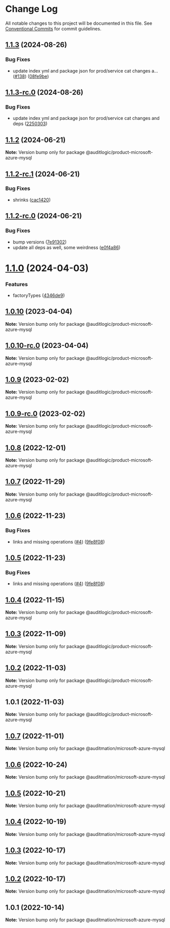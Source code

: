 # Change Log

All notable changes to this project will be documented in this file.
See [Conventional Commits](https://conventionalcommits.org) for commit guidelines.

## [1.1.3](https://github.com/auditlogic/product/compare/@auditlogic/product-microsoft-azure-mysql@1.1.2...@auditlogic/product-microsoft-azure-mysql@1.1.3) (2024-08-26)


### Bug Fixes

* update index yml and package json for prod/service cat changes a… ([#138](https://github.com/auditlogic/product/issues/138)) ([08fe9be](https://github.com/auditlogic/product/commit/08fe9beb1c8457462a19bc69caa02e6212d97e1a))





## [1.1.3-rc.0](https://github.com/auditlogic/product/compare/@auditlogic/product-microsoft-azure-mysql@1.1.2...@auditlogic/product-microsoft-azure-mysql@1.1.3-rc.0) (2024-08-26)


### Bug Fixes

* update index yml and package json for prod/service cat changes and deps ([2250303](https://github.com/auditlogic/product/commit/225030363a363608240135b7ebed386b28f01e4b))





## [1.1.2](https://github.com/auditlogic/product/compare/@auditlogic/product-microsoft-azure-mysql@1.1.2-rc.1...@auditlogic/product-microsoft-azure-mysql@1.1.2) (2024-06-21)

**Note:** Version bump only for package @auditlogic/product-microsoft-azure-mysql





## [1.1.2-rc.1](https://github.com/auditlogic/product/compare/@auditlogic/product-microsoft-azure-mysql@1.1.2-rc.0...@auditlogic/product-microsoft-azure-mysql@1.1.2-rc.1) (2024-06-21)


### Bug Fixes

* shrinks ([cac1420](https://github.com/auditlogic/product/commit/cac14200fefcd8183ab69fe89a47bd3f70f563e9))





## [1.1.2-rc.0](https://github.com/auditlogic/product/compare/@auditlogic/product-microsoft-azure-mysql@1.1.0...@auditlogic/product-microsoft-azure-mysql@1.1.2-rc.0) (2024-06-21)


### Bug Fixes

* bump versions ([7e91302](https://github.com/auditlogic/product/commit/7e913023b8b312150ed7762c32fbbe616be71de5))
* update all deps as well, some weirdness ([e0f4a86](https://github.com/auditlogic/product/commit/e0f4a864714e2d3de6bbf3da014d5312fe53be2f))





# [1.1.0](https://github.com/auditlogic/product/compare/@auditlogic/product-microsoft-azure-mysql@1.0.10...@auditlogic/product-microsoft-azure-mysql@1.1.0) (2024-04-03)


### Features

* factoryTypes ([4346de9](https://github.com/auditlogic/product/commit/4346de92693aee892fccf725338ffc7b80ab182b))





## [1.0.10](https://github.com/auditlogic/product/compare/@auditlogic/product-microsoft-azure-mysql@1.0.9...@auditlogic/product-microsoft-azure-mysql@1.0.10) (2023-04-04)

**Note:** Version bump only for package @auditlogic/product-microsoft-azure-mysql





## [1.0.10-rc.0](https://github.com/auditlogic/product/compare/@auditlogic/product-microsoft-azure-mysql@1.0.9...@auditlogic/product-microsoft-azure-mysql@1.0.10-rc.0) (2023-04-04)

**Note:** Version bump only for package @auditlogic/product-microsoft-azure-mysql





## [1.0.9](https://github.com/auditlogic/product/compare/@auditlogic/product-microsoft-azure-mysql@1.0.8...@auditlogic/product-microsoft-azure-mysql@1.0.9) (2023-02-02)

**Note:** Version bump only for package @auditlogic/product-microsoft-azure-mysql





## [1.0.9-rc.0](https://github.com/auditlogic/product/compare/@auditlogic/product-microsoft-azure-mysql@1.0.8...@auditlogic/product-microsoft-azure-mysql@1.0.9-rc.0) (2023-02-02)

**Note:** Version bump only for package @auditlogic/product-microsoft-azure-mysql





## [1.0.8](https://github.com/auditlogic/product/compare/@auditlogic/product-microsoft-azure-mysql@1.0.7...@auditlogic/product-microsoft-azure-mysql@1.0.8) (2022-12-01)

**Note:** Version bump only for package @auditlogic/product-microsoft-azure-mysql





## [1.0.7](https://github.com/auditlogic/product/compare/@auditlogic/product-microsoft-azure-mysql@1.0.6...@auditlogic/product-microsoft-azure-mysql@1.0.7) (2022-11-29)

**Note:** Version bump only for package @auditlogic/product-microsoft-azure-mysql





## [1.0.6](https://github.com/auditlogic/product/compare/@auditlogic/product-microsoft-azure-mysql@1.0.4...@auditlogic/product-microsoft-azure-mysql@1.0.6) (2022-11-23)


### Bug Fixes

* links and missing operations ([#4](https://github.com/auditlogic/product/issues/4)) ([9fe8f08](https://github.com/auditlogic/product/commit/9fe8f08fe7c57fdb79f991ac35bd6ac2e7dcad38))





## [1.0.5](https://github.com/auditlogic/product/compare/@auditlogic/product-microsoft-azure-mysql@1.0.4...@auditlogic/product-microsoft-azure-mysql@1.0.5) (2022-11-23)


### Bug Fixes

* links and missing operations ([#4](https://github.com/auditlogic/product/issues/4)) ([9fe8f08](https://github.com/auditlogic/product/commit/9fe8f08fe7c57fdb79f991ac35bd6ac2e7dcad38))





## [1.0.4](https://github.com/auditlogic/product/compare/@auditlogic/product-microsoft-azure-mysql@1.0.3...@auditlogic/product-microsoft-azure-mysql@1.0.4) (2022-11-15)

**Note:** Version bump only for package @auditlogic/product-microsoft-azure-mysql





## [1.0.3](https://github.com/auditlogic/product/compare/@auditlogic/product-microsoft-azure-mysql@1.0.2...@auditlogic/product-microsoft-azure-mysql@1.0.3) (2022-11-09)

**Note:** Version bump only for package @auditlogic/product-microsoft-azure-mysql





## [1.0.2](https://github.com/auditlogic/product/compare/@auditlogic/product-microsoft-azure-mysql@1.0.1...@auditlogic/product-microsoft-azure-mysql@1.0.2) (2022-11-03)

**Note:** Version bump only for package @auditlogic/product-microsoft-azure-mysql





## 1.0.1 (2022-11-03)

**Note:** Version bump only for package @auditlogic/product-microsoft-azure-mysql





## [1.0.7](https://github.com/auditmation/store-content/compare/@auditmation/microsoft-azure-mysql@1.0.6...@auditmation/microsoft-azure-mysql@1.0.7) (2022-11-01)

**Note:** Version bump only for package @auditmation/microsoft-azure-mysql





## [1.0.6](https://github.com/auditmation/store-content/compare/@auditmation/microsoft-azure-mysql@1.0.5...@auditmation/microsoft-azure-mysql@1.0.6) (2022-10-24)

**Note:** Version bump only for package @auditmation/microsoft-azure-mysql





## [1.0.5](https://github.com/auditmation/store-content/compare/@auditmation/microsoft-azure-mysql@1.0.4...@auditmation/microsoft-azure-mysql@1.0.5) (2022-10-21)

**Note:** Version bump only for package @auditmation/microsoft-azure-mysql





## [1.0.4](https://github.com/auditmation/store-content/compare/@auditmation/microsoft-azure-mysql@1.0.3...@auditmation/microsoft-azure-mysql@1.0.4) (2022-10-19)

**Note:** Version bump only for package @auditmation/microsoft-azure-mysql





## [1.0.3](https://github.com/auditmation/store-content/compare/@auditmation/microsoft-azure-mysql@1.0.2...@auditmation/microsoft-azure-mysql@1.0.3) (2022-10-17)

**Note:** Version bump only for package @auditmation/microsoft-azure-mysql





## [1.0.2](https://github.com/auditmation/store-content/compare/@auditmation/microsoft-azure-mysql@1.0.1...@auditmation/microsoft-azure-mysql@1.0.2) (2022-10-17)

**Note:** Version bump only for package @auditmation/microsoft-azure-mysql





## 1.0.1 (2022-10-14)

**Note:** Version bump only for package @auditmation/microsoft-azure-mysql
